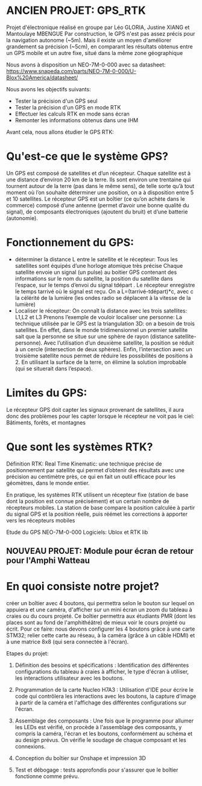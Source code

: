 
# ANCIEN PROJET: GPS_RTK
Projet d'électronique réalisé en groupe par Léo GLORIA, Justine XIANG et Mantoulaye MBENGUE
Par construction, le GPS n'est pas assez précis pour la navigation autonome (~5m). 
Mais il existe un moyen d'améliorer grandement sa précision (~5cm), en comparant les résultats obtenus entre un GPS mobile et un autre fixe, situé dans la même zone géographique

Nous avons à disposition un NEO-7M-0-000 avec sa datasheet: https://www.snapeda.com/parts/NEO-7M-0-000/U-Blox%20America/datasheet/ 

Nous avons les objectifs suivants:
- Tester la précision d'un GPS seul
- Tester la précision d'un GPS en mode RTK 
- Effectuer les calculs RTK en mode sans écran
- Remonter les informations obtenus dans une IHM

Avant cela, nous allons étudier le GPS RTK:

 # Qu'est-ce que le système GPS?
Un GPS est composé de satellites et d’un récepteur.
Chaque satellite est à une distance d’environ 20 km de la terre. Ils sont environ une trentaine qui tournent autour de la terre (pas dans le même sens), de telle sorte qu’à tout moment où l’on souhaite déterminer une position, on a à disposition entre 5 et 10 satellites.
Le récepteur GPS est un boîtier (ce qu’on achète dans le commerce) composé d’une antenne (permet d’avoir une bonne qualité du signal), de composants électroniques (ajoutent du bruit) et d’une batterie (autonomie).


 # Fonctionnement du GPS:
- déterminer la distance L entre le satellite et le récepteur:
Tous les satellites sont équipés d’une horloge atomique très précise
Chaque satellite envoie un signal (un pulse) au boitier GPS contenant des informations sur le nom du satellite, la position du satellite dans l’espace, sur le temps d’envoi du signal tdépart .
Le récepteur enregistre le temps tarrivé où le signal est reçu.
On a L=(tarrivé-tdépart)*c,  avec c la célérité de la lumière (les ondes radio se déplacent à la vitesse de la lumière)
- Localiser le récepteur:
On connaît la distance avec les trois satellites: L1,L2 et L3
Prenons l’exemple de vouloir localiser une personne:
La technique utilisée par le GPS est la triangulation 3D: on a besoin de trois satellites.
En effet, dans le monde tridimensionnel un premier satellite sait que la personne se situe sur une sphère de rayon  (distance satellite-personne).
Avec l’utilisation d’un deuxième satellite, la position se réduit à un cercle (intersection de deux sphères). 
Enfin, l’intersection avec un troisième satellite nous permet de réduire les possibilités de positions à 2.
En utilisant la surface de la terre, on élimine la solution improbable (qui se situerait dans l’espace).

 # Limites du GPS:
Le récepteur GPS doit capter les signaux provenant de satellites, il aura donc des problèmes pour les capter lorsque le récepteur ne voit pas le ciel: Bâtiments, forêts, et montagnes 
 
 # Que sont les systèmes RTK? 
Définition RTK: Real Time Kinematic: une technique précise de positionnement par satellite qui permet d’obtenir des résultats avec une précision au centimètre près, ce qui en fait un outil efficace pour les géomètres, dans le monde entier.

En pratique, les systèmes RTK utilisent un récepteur fixe (station de base dont la position est connue précisément) et un certain nombre de récepteurs mobiles. La station de base compare la position calculée à partir du signal GPS et la position réelle, puis réémet les corrections à apporter vers les récepteurs mobiles


Etude du GPS  NEO-7M-0-000 
Logiciels: Ublox et RTK lib 

## NOUVEAU PROJET: Module pour écran de retour pour l'Amphi Watteau

# En quoi consiste notre projet?
créer un boîtier avec 4 boutons, qui permettra selon le bouton sur lequel on appuiera et une caméra, d'afficher sur un mini écran un zoom du tableau à craies ou du cours projeté. Ce boîtier permettra aux étudiants PMR (dont les places sont au fond de l'amphithéâtre) de mieux voir le cours projeté ou écrit. Pour ce faire: nous devons configurer les 4 boutons grâce à une carte STM32; relier cette carte au réseau, à la caméra (grâce à un câble HDMI) et à une matrice 8x8 (qui sera connectée à l'écran).


  Etapes du projet:

1. Définition des besoins et spécifications : Identification des différentes configurations du tableau à craies à afficher, le type d'écran à utiliser, les interactions utilisateur avec les boutons.

2. Programmation de la carte Nucleo H7A3 : Utilisation d'IDE pour écrire le 
code qui contrôlera les interactions avec les boutons, la capture d'image à partir de la caméra et l'affichage des différentes configurations sur l'écran. 

3. Assemblage des composants : Une fois que le programme pour allumer les LEDs est vérifié, on procède à l'assemblage des composants, y compris la caméra, l'écran et les boutons, conformément au schéma et au design prévus. On vérifie le soudage de chaque composant et les connexions.

4. Conception du boîtier sur Onshape et impression 3D

5. Test et débogage : tests approfondis pour s'assurer que le boîtier fonctionne comme prévu.






